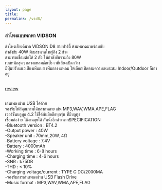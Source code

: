 ```yaml
---
layout: page
title:
permalink: /vsd8/
---
```

<h3><b>ลำโพงแบบพกพา VIDSON</b></h3>

<p>ลำโพงเสียงดีมาก VIDSON D8 สายปาร์ตี้ ห้ามพลาดมาพร้อมกับ<br>
กำลังขับ 40W มีเบสขนาดใหญ่ถึง 2 ข้าง<br>
สามารถเชื่อมต่อได้ 2 ตัว ให้กำลังขับรวมถึง 80W<br>
เบสหนักสุดๆ กลางแหลมชัดเป๊ะ เวทีเสียงเปิดกว้าง<br>
มีปุ่มปรับแนวเสียงเพิ่มเบส เพิ่มกลางแหลม ให้เลือกเปิดตามความเหมาะสม Indoor/Outdoor ก็เอาอยู่<br><br>

<a href="https://youtu.be/Nf3QwrlnAcw">review</a><br><br>

เล่นเพลงผ่าน USB ได้ด้วย<br>
รองรับไฟล์คุณภาพได้หลากหลาย เช่น MP3,WAV,WMA,APE,FLAG <br>
เวอร์ชั่นบลูทูธ 4.2 ใช้ได้กับมือถือทุกรุ่น ที่มีบลูทูธ<br>
เชื่อมต่อง่าย ใช้งานลุยได้ กันน้ำอีกต่างหากSPECIFICATION <br>
-Bluetooth version : BT4.2 <br>
-Output power : 40W <br>
-Speaker unit : 70mm,20W, 4Ω <br>
-Battery voltage : 7.4V <br>
-Battery : 4000mAh <br>
-Working time : 6-8 hours<br>
-Charging time : 4-6 hours<br>
-SNR : ≥75DB<br>
-THD : ≤ 10%<br>
-Charging voltage/current : TYPE C DC/2000MA<br>
-รองรับการเล่นเพลงผ่าน USB Flash Drive<br>
-Music format : MP3,WAV,WMA,APE,FLAG<br><br><br><br>

 
